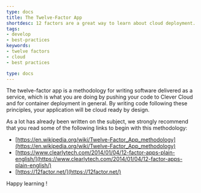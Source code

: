 ```yaml
---
type: docs
title: The Twelve-Factor App
shortdesc: 12 factors are a great way to learn about cloud deployment.
tags:
- develop
- best-practices
keywords:
- twelve factors
- cloud
- best practices

type: docs
---
```


The twelve-factor app is a methodology for writing software delivered as a service, which is what you are doing by pushing your code to Clever Cloud and for container deployment in general. By writing code following these principles, your application will be cloud ready by design.

As a lot has already been written on the subject, we strongly recommend that you read some of the following links to begin with this methodology:

- [https://en.wikipedia.org/wiki/Twelve-Factor_App_methodology](https://en.wikipedia.org/wiki/Twelve-Factor_App_methodology)
- [https://www.clearlytech.com/2014/01/04/12-factor-apps-plain-english/](https://www.clearlytech.com/2014/01/04/12-factor-apps-plain-english/)
- [https://12factor.net/](https://12factor.net/)


Happy learning !
